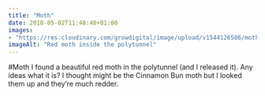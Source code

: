 ```yaml
---
title: "Moth"
date: 2018-05-02T11:48:48+01:00
images: 
- "https://res.cloudinary.com/growdigital/image/upload/v1544126586/moth-41116746304.jpg"
imageAlt: "Red moth inside the polytunnel"
---
```


\#Moth I found a beautiful red moth in the polytunnel (and I released it). Any ideas what it is? I thought might be the Cinnamon Bun moth but I looked them up and they’re much redder.
